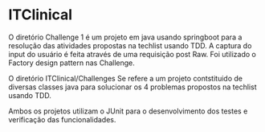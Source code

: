 # ITClinical

O diretório Challenge 1 é um projeto em java usando springboot para a resolução das atividades propostas na techlist usando TDD. A captura do input do usuário é feita através de uma requisição post Raw. Foi utilizado o Factory design pattern nas Challenge. 

O diretório ITClinical/Challenges Se refere a um projeto contstituido de diversas classes java para solucionar os 4 problemas propostos na techlist usando TDD. 

Ambos os projetos utilizam o JUnit para o desenvolvimento dos testes e verificação das funcionalidades.

